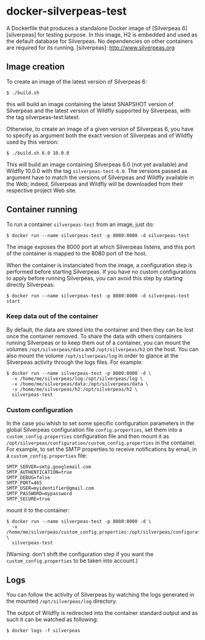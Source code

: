 # docker-silverpeas-test

A Dockerfile that produces a standalone Docker image of [Silverpeas 6][silverpeas] for testing purpose.
In this image, H2 is embedded and used as the default database for Silverpeas. No dependencies on other containers are required for its running.
[silverpeas]: http://www.silverpeas.org

## Image creation

To create an image of the latest version of Silverpeas 6:
```
$ ./build.sh
```
this will build an image containing the latest SNAPSHOT version of Silverpeas and the latest version of Wildfly supported by Silverpeas, with the tag silverpeas-test:latest.

Otherwise, to create an image of a given version of Silverpeas 6, you have to specify as argument both the exact version of Silverpeas and of Wildfly used by this version:
```
$ ./build.sh 6.0 10.0.0
```
This will build an image containing Silverpeas 6.0 (not yet available) and Wildfly 10.0.0 with the tag `silverpeas-test-6.0`. The versions passed as argument have to match the versions of Silverpeas and Wildfly available in the Web; indeed, Silverpeas and Wildfly will be downloaded from their respective project Web site.

## Container running

[data-volume]: https://docs.docker.com/engine/userguide/containers/dockervolumes/

To run a container `silverpeas-test` from an image, just do:
```
$ docker run --name silverpeas-test -p 8080:8000 -d silverpeas-test
```
The image exposes the 8000 port at which Silverpeas listens, and this port of the container is mapped to the 8080 port of the host.

When the container is instanciated from the image, a configuration step is performed before starting Silverpeas. 
If you have no custom configurations to apply before running Silverpeas, you can avoid this step by starting directly Silverpeas:
```
$ docker run --name silverpeas-test -p 8080:8000 -d silverpeas-test start
```

### Keep data out of the container

By default, the data are stored into the container and then they can be lost once the container removed. 
To share the data with others containers running Silverpeas or to keep them out of a container, you can mount the volumes `/opt/silverpeas/data` and `/opt/silverpeas/h2` on the host.
You can also mount the volume `/opt/silverpeas/log` in order to glance at the Silverpeas activity through the logs files.
For example:
```
$ docker run --name silverpeas-test -p 8080:8000 -d \
  -v /home/me/silverpeas/log:/opt/silverpeas/log \
  -v /home/me/silverpeas/data:/opt/silverpeas/data \
  -v /home/me/silverpeas/h2:/opt/silverpeas/h2 \
  silverpeas-test
```

### Custom configuration

In the case you whish to set some specific configuration parameters in the global Silverpeas configuration file `config.properties`, set them into a `custom_config.properties` configuration file and then mount it as `/opt/silverpeas/configuration/custom_config.properties` in the container.
For example, to set the SMTP properties to receive notifications by email, in a `custom_config.properties` file:
```
SMTP_SERVER=smtp.googlemail.com
SMTP_AUTHENTICATION=true
SMTP_DEBUG=false
SMTP_PORT=465
SMTP_USER=myidentifier@gmail.com
SMTP_PASSWORD=mypassword
SMTP_SECURE=true
```
mount it to the container:
```
$ docker run --name silverpeas-test -p 8080:8000 -d \
  -v /home/me/silverpeas/custom_config.properties:/opt/silverpeas/configuration/custom_config.properties \
  silverpeas-test
```
(Warning: don't shift the configuration step if you want the `custom_config.properties` to be taken into account.)

## Logs

You can follow the activity of Silverpeas by watching the logs generated in the mounted `/opt/silverpeas/log` directory.

The output of Wildfly is redirected into the container standard output and as such it can be watched as following:
```
$ docker logs -f silverpeas
```

